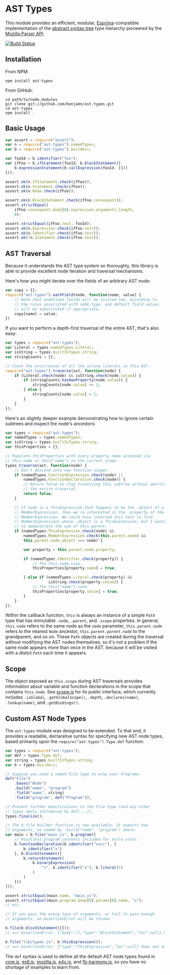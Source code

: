 AST Types
===

This module provides an efficient, modular,
[Esprima](https://github.com/ariya/esprima)-compatible implementation of
the [abstract syntax
tree](http://en.wikipedia.org/wiki/Abstract_syntax_tree) type hierarchy
pioneered by the [Mozilla Parser
API](https://developer.mozilla.org/en-US/docs/SpiderMonkey/Parser_API).

[![Build Status](https://travis-ci.org/benjamn/ast-types.png?branch=master)](https://travis-ci.org/benjamn/ast-types)

Installation
---

From NPM:

    npm install ast-types

From GitHub:

    cd path/to/node_modules
    git clone git://github.com/benjamn/ast-types.git
    cd ast-types
    npm install .

Basic Usage
---
```js
var assert = require("assert");
var n = require("ast-types").namedTypes;
var b = require("ast-types").builders;

var fooId = b.identifier("foo");
var ifFoo = b.ifStatement(fooId, b.blockStatement([
    b.expressionStatement(b.callExpression(fooId, []))
]));

assert.ok(n.IfStatement.check(ifFoo));
assert.ok(n.Statement.check(ifFoo));
assert.ok(n.Node.check(ifFoo));

assert.ok(n.BlockStatement.check(ifFoo.consequent));
assert.strictEqual(
    ifFoo.consequent.body[0].expression.arguments.length,
    0);

assert.strictEqual(ifFoo.test, fooId);
assert.ok(n.Expression.check(ifFoo.test));
assert.ok(n.Identifier.check(ifFoo.test));
assert.ok(!n.Statement.check(ifFoo.test));
```

AST Traversal
---

Because it understands the AST type system so thoroughly, this library
is able to provide excellent node iteration and traversal mechanisms.

Here's how you might iterate over the fields of an arbitrary AST node:
```js
var copy = {};
require("ast-types").eachField(node, function(name, value) {
    // Note that undefined fields will be visited too, according to
    // the rules associated with node.type, and default field values
    // will be substituted if appropriate.
    copy[name] = value;
})
```

If you want to perform a depth-first traversal of the entire AST,
that's also easy:
```js
var types = require("ast-types");
var Literal = types.namedTypes.Literal;
var isString = types.builtInTypes.string;
var stringCounts = {};

// Count the occurrences of all the string literals in this AST.
require("ast-types").traverse(ast, function(node) {
    if (Literal.check(node) && isString.check(node.value)) {
        if (stringCounts.hasOwnProperty(node.value)) {
            stringCounts[node.value] += 1;
        } else {
            stringCounts[node.value] = 1;
        }
    }
});
```

Here's an slightly deeper example demonstrating how to ignore certain
subtrees and inspect the node's ancestors:
```js
var types = require("ast-types");
var namedTypes = types.namedTypes;
var isString = types.builtInTypes.string;
var thisProperties = {};

// Populate thisProperties with every property name accessed via
// this.name or this["name"] in the current scope.
types.traverse(ast, function(node) {
    // Don't descend into new function scopes.
    if (namedTypes.FunctionExpression.check(node) ||
        namedTypes.FunctionDeclaration.check(node)) {
        // Return false to stop traversing this subtree without aborting
        // the entire traversal.
        return false;
    }

    // If node is a ThisExpression that happens to be the .object of a
    // MemberExpression, then we're interested in the .property of the
    // MemberExpression. We could have inverted this test to find
    // MemberExpressions whose .object is a ThisExpression, but I wanted
    // to demonstrate the use of this.parent.
    if (namedTypes.ThisExpression.check(node) &&
        namedTypes.MemberExpression.check(this.parent.node) &&
        this.parent.node.object === node) {

        var property = this.parent.node.property;

        if (namedTypes.Identifier.check(property)) {
            // The this.name case.
            thisProperties[property.name] = true;

        } else if (namedTypes.Literal.check(property) &&
                   isString.check(property.value)) {
            // The this["name"] case.
            thisProperties[property.value] = true;
        }
    }
});
```
Within the callback function, `this` is always an instance of a simple
`Path` type that has immutable `.node`, `.parent`, and `.scope`
properties. In general, `this.node` refers to the same node as the `node`
parameter, `this.parent.node` refers to the nearest `Node` ancestor,
`this.parent.parent.node` to the grandparent, and so on. These `Path`
objects are created during the traversal without modifying the AST nodes
themselves, so it's not a problem if the same node appears more than once
in the AST, because it will be visited with a distict `Path` each time it
appears.

Scope
---

The object exposed as `this.scope` during AST traversals provides
information about variable and function declarations in the scope that
contains `this.node`. See [scope.js](lib/scope.js) for its public
interface, which currently includes `.isGlobal`, `.getGlobalScope()`,
`.depth`, `.declares(name)`, `.lookup(name)`, and `.getBindings()`.

Custom AST Node Types
---

The `ast-types` module was designed to be extended. To that end, it
provides a readable, declarative syntax for specifying new AST node types,
based primarily upon the `require("ast-types").Type.def` function:
```js
var types = require("ast-types");
var def = types.Type.def;
var string = types.builtInTypes.string;
var b = types.builders;

// Suppose you need a named File type to wrap your Programs.
def("File")
    .bases("Node")
    .build("name", "program")
    .field("name", string)
    .field("program", def("Program"));

// Prevent further modifications to the File type (and any other
// types newly introduced by def(...)).
types.finalize();

// The b.file builder function is now available. It expects two
// arguments, as named by .build("name", "program") above.
var main = b.file("main.js", b.program([
    // Pointless program contents included for extra color.
    b.functionDeclaration(b.identifier("succ"), [
        b.identifier("x")
    ], b.blockStatement([
        b.returnStatement(
            b.binaryExpression(
                "+", b.identifier("x"), b.literal(1)
            )
        )
    ]))
]));

assert.strictEqual(main.name, "main.js");
assert.strictEqual(main.program.body[0].params[0].name, "x");
// etc.

// If you pass the wrong type of arguments, or fail to pass enough
// arguments, an AssertionError will be thrown.

b.file(b.blockStatement([]));
// ==> AssertionError: {"body":[],"type":"BlockStatement","loc":null} does not match type string

b.file("lib/types.js", b.thisExpression());
// ==> AssertionError: {"type":"ThisExpression","loc":null} does not match type Program
```
The `def` syntax is used to define all the default AST node types found in
[core.js](def/core.js),
[es6.js](def/es6.js),
[mozilla.js](def/mozilla.js),
[e4x.js](def/e4x.js), and
[fb-harmony.js](def/fb-harmony.js), so you have
no shortage of examples to learn from.

